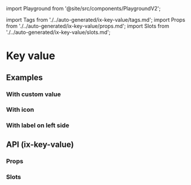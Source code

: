 import Playground from '@site/src/components/PlaygroundV2';

import Tags from './../auto-generated/ix-key-value/tags.md';
import Props from './../auto-generated/ix-key-value/props.md';
import Slots from './../auto-generated/ix-key-value/slots.md';

# Key value

<Tags />

## Examples

<Playground
name="key-value" height="16rem"
examplesByName>
</Playground>

### With custom value

<Playground
name="key-value-with-custom-value"
examplesByName>
</Playground>

### With icon

<Playground
name="key-value-with-icon"
examplesByName>
</Playground>

### With label on left side

<Playground
name="key-value-with-label-left"
examplesByName>
</Playground>

## API (ix-key-value)

### Props

<Props />

### Slots

<Slots />

